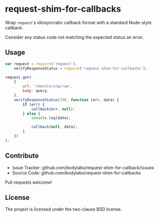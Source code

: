 request-shim-for-callbacks
==========================

Wrap `request`'s idiosyncratic callback format with a standard Node-style
callback.

Consider any status code not matching the expected status an error.

Usage
-----

```js
var request = require('request'),
    verifyResponseStatus = require('request-shim-for-callbacks');

request.get(
    {
        url: '/monitoring/raw',
        body: query,
    },
    verifyResponseStatus(200, function (err, data) {
        if (err) {
            callback(err, null);
        } else {
            console.log(data);

            callback(null, data);
        }
    })
);

```

Contribute
----------

- Issue Tracker: github.com/bodylabs/request-shim-for-callback/issues
- Source Code: github.com/bodylabs/request-shim-for-callbacks

Pull requests welcome!


License
-------

The project is licensed under the two-clause BSD license.
